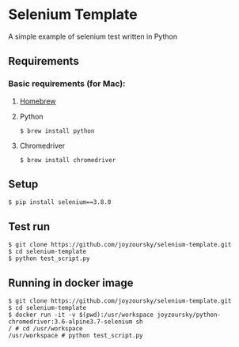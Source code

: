 # Selenium Template

A simple example of selenium test written in Python

## Requirements

### Basic requirements (for Mac):

 1. [Homebrew](http://brew.sh/)

 2. Python

	```
	$ brew install python
	```

 3. Chromedriver

	```
	$ brew install chromedriver
	```

## Setup

```
$ pip install selenium==3.8.0
```

## Test run

```
$ git clone https://github.com/joyzoursky/selenium-template.git
$ cd selenium-template
$ python test_script.py
```

## Running in docker image

```
$ git clone https://github.com/joyzoursky/selenium-template.git
$ cd selenium-template
$ docker run -it -v $(pwd):/usr/workspace joyzoursky/python-chromedriver:3.6-alpine3.7-selenium sh
/ # cd /usr/workspace
/usr/workspace # python test_script.py
```
